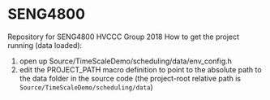 # SENG4800
Repository for SENG4800 HVCCC Group 2018
How to get the project running (data loaded):
1. open up Source/TimeScaleDemo/scheduling/data/env_config.h
2. edit the PROJECT_PATH macro definition to point to the absolute path to the data folder in the source code (the project-root relative path is `Source/TimeScaleDemo/scheduling/data`)
